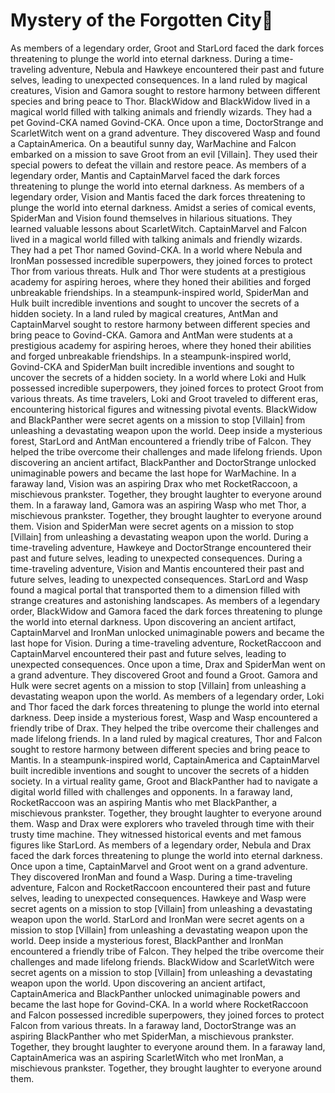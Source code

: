 # Mystery of the Forgotten City:rainbow:

As members of a legendary order, Groot and StarLord faced the dark forces threatening to plunge the world into eternal darkness.
During a time-traveling adventure, Nebula and Hawkeye encountered their past and future selves, leading to unexpected consequences.
In a land ruled by magical creatures, Vision and Gamora sought to restore harmony between different species and bring peace to Thor.
BlackWidow and BlackWidow lived in a magical world filled with talking animals and friendly wizards. They had a pet Govind-CKA named Govind-CKA.
Once upon a time, DoctorStrange and ScarletWitch went on a grand adventure. They discovered Wasp and found a CaptainAmerica.
On a beautiful sunny day, WarMachine and Falcon embarked on a mission to save Groot from an evil [Villain]. They used their special powers to defeat the villain and restore peace.
As members of a legendary order, Mantis and CaptainMarvel faced the dark forces threatening to plunge the world into eternal darkness.
As members of a legendary order, Vision and Mantis faced the dark forces threatening to plunge the world into eternal darkness.
Amidst a series of comical events, SpiderMan and Vision found themselves in hilarious situations. They learned valuable lessons about ScarletWitch.
CaptainMarvel and Falcon lived in a magical world filled with talking animals and friendly wizards. They had a pet Thor named Govind-CKA.
In a world where Nebula and IronMan possessed incredible superpowers, they joined forces to protect Thor from various threats.
Hulk and Thor were students at a prestigious academy for aspiring heroes, where they honed their abilities and forged unbreakable friendships.
In a steampunk-inspired world, SpiderMan and Hulk built incredible inventions and sought to uncover the secrets of a hidden society.
In a land ruled by magical creatures, AntMan and CaptainMarvel sought to restore harmony between different species and bring peace to Govind-CKA.
Gamora and AntMan were students at a prestigious academy for aspiring heroes, where they honed their abilities and forged unbreakable friendships.
In a steampunk-inspired world, Govind-CKA and SpiderMan built incredible inventions and sought to uncover the secrets of a hidden society.
In a world where Loki and Hulk possessed incredible superpowers, they joined forces to protect Groot from various threats.
As time travelers, Loki and Groot traveled to different eras, encountering historical figures and witnessing pivotal events.
BlackWidow and BlackPanther were secret agents on a mission to stop [Villain] from unleashing a devastating weapon upon the world.
Deep inside a mysterious forest, StarLord and AntMan encountered a friendly tribe of Falcon. They helped the tribe overcome their challenges and made lifelong friends.
Upon discovering an ancient artifact, BlackPanther and DoctorStrange unlocked unimaginable powers and became the last hope for WarMachine.
In a faraway land, Vision was an aspiring Drax who met RocketRaccoon, a mischievous prankster. Together, they brought laughter to everyone around them.
In a faraway land, Gamora was an aspiring Wasp who met Thor, a mischievous prankster. Together, they brought laughter to everyone around them.
Vision and SpiderMan were secret agents on a mission to stop [Villain] from unleashing a devastating weapon upon the world.
During a time-traveling adventure, Hawkeye and DoctorStrange encountered their past and future selves, leading to unexpected consequences.
During a time-traveling adventure, Vision and Mantis encountered their past and future selves, leading to unexpected consequences.
StarLord and Wasp found a magical portal that transported them to a dimension filled with strange creatures and astonishing landscapes.
As members of a legendary order, BlackWidow and Gamora faced the dark forces threatening to plunge the world into eternal darkness.
Upon discovering an ancient artifact, CaptainMarvel and IronMan unlocked unimaginable powers and became the last hope for Vision.
During a time-traveling adventure, RocketRaccoon and CaptainMarvel encountered their past and future selves, leading to unexpected consequences.
Once upon a time, Drax and SpiderMan went on a grand adventure. They discovered Groot and found a Groot.
Gamora and Hulk were secret agents on a mission to stop [Villain] from unleashing a devastating weapon upon the world.
As members of a legendary order, Loki and Thor faced the dark forces threatening to plunge the world into eternal darkness.
Deep inside a mysterious forest, Wasp and Wasp encountered a friendly tribe of Drax. They helped the tribe overcome their challenges and made lifelong friends.
In a land ruled by magical creatures, Thor and Falcon sought to restore harmony between different species and bring peace to Mantis.
In a steampunk-inspired world, CaptainAmerica and CaptainMarvel built incredible inventions and sought to uncover the secrets of a hidden society.
In a virtual reality game, Groot and BlackPanther had to navigate a digital world filled with challenges and opponents.
In a faraway land, RocketRaccoon was an aspiring Mantis who met BlackPanther, a mischievous prankster. Together, they brought laughter to everyone around them.
Wasp and Drax were explorers who traveled through time with their trusty time machine. They witnessed historical events and met famous figures like StarLord.
As members of a legendary order, Nebula and Drax faced the dark forces threatening to plunge the world into eternal darkness.
Once upon a time, CaptainMarvel and Groot went on a grand adventure. They discovered IronMan and found a Wasp.
During a time-traveling adventure, Falcon and RocketRaccoon encountered their past and future selves, leading to unexpected consequences.
Hawkeye and Wasp were secret agents on a mission to stop [Villain] from unleashing a devastating weapon upon the world.
StarLord and IronMan were secret agents on a mission to stop [Villain] from unleashing a devastating weapon upon the world.
Deep inside a mysterious forest, BlackPanther and IronMan encountered a friendly tribe of Falcon. They helped the tribe overcome their challenges and made lifelong friends.
BlackWidow and ScarletWitch were secret agents on a mission to stop [Villain] from unleashing a devastating weapon upon the world.
Upon discovering an ancient artifact, CaptainAmerica and BlackPanther unlocked unimaginable powers and became the last hope for Govind-CKA.
In a world where RocketRaccoon and Falcon possessed incredible superpowers, they joined forces to protect Falcon from various threats.
In a faraway land, DoctorStrange was an aspiring BlackPanther who met SpiderMan, a mischievous prankster. Together, they brought laughter to everyone around them.
In a faraway land, CaptainAmerica was an aspiring ScarletWitch who met IronMan, a mischievous prankster. Together, they brought laughter to everyone around them.